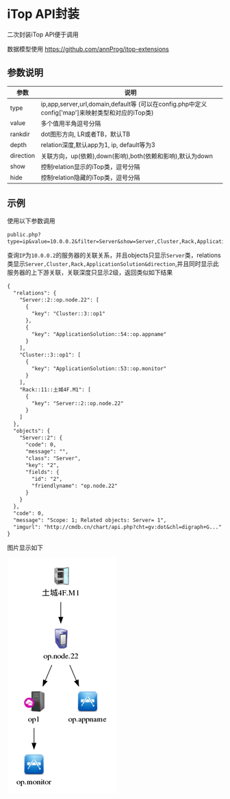 # iTop API封装

二次封装iTop API便于调用

数据模型使用 https://github.com/annProg/itop-extensions

## 参数说明

| 参数 | 说明 |
| ---- | ---- |
|type | ip,app,server,url,domain,default等 (可以在config.php中定义config['map']来映射类型和对应的iTop类) |
|value |多个值用半角逗号分隔 |
|rankdir |dot图形方向, LR或者TB，默认TB |
|depth | relation深度,默认app为1, ip, default等为3 |
|direction | 关联方向，up(依赖),down(影响),both(依赖和影响),默认为down |
|show |控制relation显示的iTop类，逗号分隔|
|hide |控制relation隐藏的iTop类，逗号分隔|

## 示例

使用以下参数调用

```
public.php?type=ip&value=10.0.0.2&filter=Server&show=Server,Cluster,Rack,ApplicationSolution&direction=both&depth=2
```

查询`IP`为`10.0.0.2`的服务器的关联关系，并且objects只显示`Server`类，relations类显示`Server,Cluster,Rack,ApplicationSolution&direction`,并且同时显示此服务器的上下游关联，关联深度只显示2级，返回类似如下结果

```
{
  "relations": {
    "Server::2::op.node.22": [
      {
        "key": "Cluster::3::op1"
      },
      {
        "key": "ApplicationSolution::54::op.appname"
      }
    ],
    "Cluster::3::op1": [
      {
        "key": "ApplicationSolution::53::op.monitor"
      }
    ],
    "Rack::11::土城4F.M1": [
      {
        "key": "Server::2::op.node.22"
      }
    ]
  },
  "objects": {
    "Server::2": {
      "code": 0,
      "message": "",
      "class": "Server",
      "key": "2",
      "fields": {
        "id": "2",
        "friendlyname": "op.node.22"
      }
    }
  },
  "code": 0,
  "message": "Scope: 1; Related objects: Server= 1",
  "imgurl": "http://cmdb.cn/chart/api.php?cht=gv:dot&chl=digraph+G..."
}
```

图片显示如下

![](preview/preview.png)

